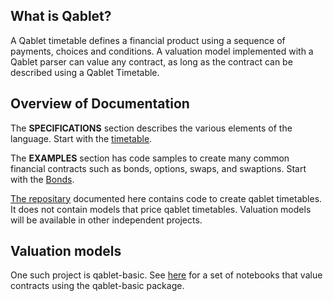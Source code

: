## What is Qablet?

A Qablet timetable defines a financial product using a sequence of payments, choices and conditions. A valuation model implemented with a Qablet parser can value any contract, as long as the contract can be described using a Qablet Timetable.


## Overview of Documentation

The **SPECIFICATIONS** section describes the various elements of the language.
Start with the [timetable](specifications/timetable.md).

The **EXAMPLES** section has code samples to create many common financial contracts such as
bonds, options, swaps, and swaptions.
Start with the [Bonds](examples/bond.md).

[The repositary](https://github.com/qablet/qablet-contracts) documented here contains code to create qablet timetables. It does not contain models that price qablet timetables. 
Valuation models will be available in other independent projects.

## Valuation models

One such project is qablet-basic. See [here](https://qablet-academy.github.io/intro/) for a set of notebooks that value contracts using the qablet-basic package.
